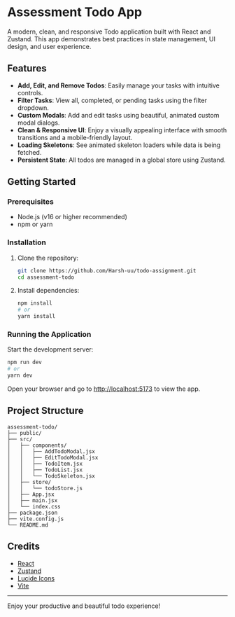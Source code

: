 
# Assessment Todo App

A modern, clean, and responsive Todo application built with React and Zustand. This app demonstrates best practices in state management, UI design, and user experience.

## Features

- **Add, Edit, and Remove Todos**: Easily manage your tasks with intuitive controls.
- **Filter Tasks**: View all, completed, or pending tasks using the filter dropdown.
- **Custom Modals**: Add and edit tasks using beautiful, animated custom modal dialogs.
- **Clean & Responsive UI**: Enjoy a visually appealing interface with smooth transitions and a mobile-friendly layout.
- **Loading Skeletons**: See animated skeleton loaders while data is being fetched.
- **Persistent State**: All todos are managed in a global store using Zustand.

## Getting Started

### Prerequisites
- Node.js (v16 or higher recommended)
- npm or yarn

### Installation
1. Clone the repository:
   ```sh
   git clone https://github.com/Harsh-uu/todo-assignment.git
   cd assessment-todo
   ```
2. Install dependencies:
   ```sh
   npm install
   # or
   yarn install
   ```

### Running the Application
Start the development server:
```sh
npm run dev
# or
yarn dev
```

Open your browser and go to [http://localhost:5173](http://localhost:5173) to view the app.

## Project Structure
```
assessment-todo/
├── public/
├── src/
│   ├── components/
│   │   ├── AddTodoModal.jsx
│   │   ├── EditTodoModal.jsx
│   │   ├── TodoItem.jsx
│   │   ├── TodoList.jsx
│   │   └── TodoSkeleton.jsx
│   ├── store/
│   │   └── todoStore.js
│   ├── App.jsx
│   ├── main.jsx
│   └── index.css
├── package.json
├── vite.config.js
└── README.md
```

## Credits
- [React](https://react.dev/)
- [Zustand](https://zustand-demo.pmnd.rs/)
- [Lucide Icons](https://lucide.dev/)
- [Vite](https://vitejs.dev/)

---

Enjoy your productive and beautiful todo experience!
